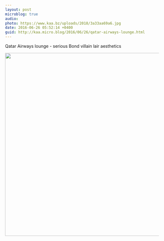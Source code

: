 ```yaml
---
layout: post
microblog: true
audio: 
photo: https://www.kaa.bz/uploads/2018/3a33aa69a6.jpg
date: 2016-06-26 05:52:14 +0400
guid: http://kaa.micro.blog/2016/06/26/qatar-airways-lounge.html
---
```

Qatar Airways lounge - serious Bond villain lair aesthetics

<img src="https://www.kaa.bz/uploads/2018/3a33aa69a6.jpg" width="600" height="600" />
